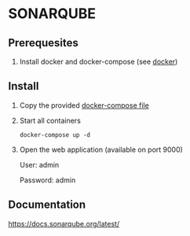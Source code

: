 # SONARQUBE

## Prerequesites

1. Install docker and docker-compose (see [docker](../docker))

## Install

1. Copy the provided [docker-compose file](docker-compose.yml)
1. Start all containers

   `docker-compose up -d`

1. Open the web application (available on port 9000)

   User: admin

   Password: admin

## Documentation

<https://docs.sonarqube.org/latest/>
